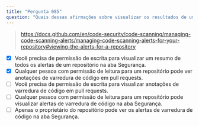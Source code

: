 ```yaml
---
title: "Pergunta 085"
question: "Quais dessas afirmações sobre visualizar os resultados de uma análise CodeQL são verdadeiras? (Escolha duas.)"
---
```


> https://docs.github.com/en/code-security/code-scanning/managing-code-scanning-alerts/managing-code-scanning-alerts-for-your-repository#viewing-the-alerts-for-a-repository
- [x] Você precisa de permissão de escrita para visualizar um resumo de todos os alertas de um repositório na aba Segurança.
- [x] Qualquer pessoa com permissão de leitura para um repositório pode ver anotações de varredura de código em pull requests.
- [ ] Você precisa de permissão de escrita para visualizar anotações de varredura de código em pull requests.
- [ ] Qualquer pessoa com permissão de leitura para um repositório pode visualizar alertas de varredura de código na aba Segurança.
- [ ] Apenas o proprietário do repositório pode ver os alertas de varredura de código na aba Segurança.
